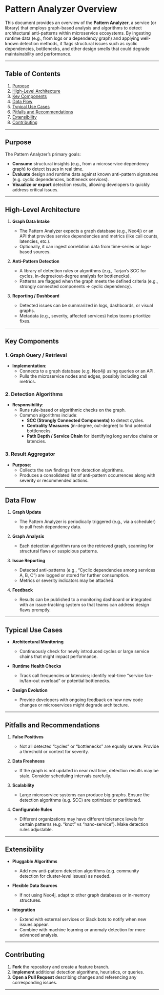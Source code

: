 # Pattern Analyzer Overview

This document provides an overview of the **Pattern Analyzer**, a service (or library) that employs graph-based analysis and algorithms to detect architectural anti-patterns within microservice ecosystems. By ingesting runtime data (e.g., from logs or a dependency graph) and applying well-known detection methods, it flags structural issues such as cyclic dependencies, bottlenecks, and other design smells that could degrade maintainability and performance.

---

## Table of Contents

1. [Purpose](#purpose)  
2. [High-Level Architecture](#high-level-architecture)  
3. [Key Components](#key-components)  
4. [Data Flow](#data-flow)  
5. [Typical Use Cases](#typical-use-cases)  
6. [Pitfalls and Recommendations](#pitfalls-and-recommendations)  
7. [Extensibility](#extensibility)  
8. [Contributing](#contributing)

---

## Purpose

The Pattern Analyzer’s primary goals:

- **Consume** structural insights (e.g., from a microservice dependency graph) to detect issues in real time.  
- **Evaluate** design and runtime data against known anti-pattern signatures (e.g. cyclic dependencies, bottleneck services).  
- **Visualize or export** detection results, allowing developers to quickly address critical issues.

---

## High-Level Architecture

1. **Graph Data Intake**  
   - The Pattern Analyzer expects a graph database (e.g., Neo4j) or an API that provides service dependencies and metrics (like call counts, latencies, etc.).  
   - Optionally, it can ingest correlation data from time-series or logs-based sources.

2. **Anti-Pattern Detection**  
   - A library of detection rules or algorithms (e.g., Tarjan’s SCC for cycles, in-degree/out-degree analysis for bottlenecks).  
   - Patterns are flagged when the graph meets the defined criteria (e.g., strongly connected components => cyclic dependency).

3. **Reporting / Dashboard**  
   - Detected issues can be summarized in logs, dashboards, or visual graphs.  
   - Metadata (e.g., severity, affected services) helps teams prioritize fixes.

---

## Key Components

### 1. Graph Query / Retrieval
- **Implementation**: 
  - Connects to a graph database (e.g. Neo4j) using queries or an API.  
  - Pulls the microservice nodes and edges, possibly including call metrics.

### 2. Detection Algorithms
- **Responsibility**:
  - Runs rule-based or algorithmic checks on the graph.  
  - Common algorithms include:
    - **SCC (Strongly Connected Components)** to detect cycles.  
    - **Centrality Measures** (in-degree, out-degree) to find potential bottlenecks.  
    - **Path Depth / Service Chain** for identifying long service chains or latencies.

### 3. Result Aggregator
- **Purpose**:
  - Collects the raw findings from detection algorithms.  
  - Produces a consolidated list of anti-pattern occurrences along with severity or recommended actions.

---

## Data Flow

1. **Graph Update**  
   - The Pattern Analyzer is periodically triggered (e.g., via a scheduler) to pull fresh dependency data.

2. **Graph Analysis**  
   - Each detection algorithm runs on the retrieved graph, scanning for structural flaws or suspicious patterns.

3. **Issue Reporting**  
   - Detected anti-patterns (e.g., “Cyclic dependencies among services A, B, C”) are logged or stored for further consumption.  
   - Metrics or severity indicators may be attached.

4. **Feedback**  
   - Results can be published to a monitoring dashboard or integrated with an issue-tracking system so that teams can address design flaws promptly.

---

## Typical Use Cases

- **Architectural Monitoring**  
  - Continuously check for newly introduced cycles or large service chains that might impact performance.

- **Runtime Health Checks**  
  - Track call frequencies or latencies; identify real-time “service fan-in/fan-out overload” or potential bottlenecks.

- **Design Evolution**  
  - Provide developers with ongoing feedback on how new code changes or microservices might degrade architecture.

---

## Pitfalls and Recommendations

1. **False Positives**  
   - Not all detected “cycles” or “bottlenecks” are equally severe. Provide a threshold or context for severity.

2. **Data Freshness**  
   - If the graph is not updated in near real time, detection results may be stale. Consider scheduling intervals carefully.

3. **Scalability**  
   - Large microservice systems can produce big graphs. Ensure the detection algorithms (e.g. SCC) are optimized or partitioned.

4. **Configurable Rules**  
   - Different organizations may have different tolerance levels for certain patterns (e.g. “knot” vs “nano-service”). Make detection rules adjustable.

---

## Extensibility

- **Pluggable Algorithms**  
  - Add new anti-pattern detection algorithms (e.g. community detection for cluster-level issues) as needed.

- **Flexible Data Sources**  
  - If not using Neo4j, adapt to other graph databases or in-memory structures.

- **Integration**  
  - Extend with external services or Slack bots to notify when new issues appear.  
  - Combine with machine learning or anomaly detection for more advanced analysis.

---

## Contributing

1. **Fork** the repository and create a feature branch.  
2. **Implement** additional detection algorithms, heuristics, or queries.  
3. **Open a Pull Request** describing changes and referencing any corresponding issues.

---
